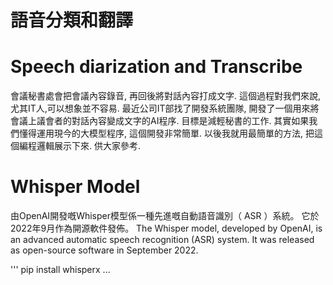 # 語音分類和翻譯 
# Speech diarization and Transcribe

會議秘書處會把會議內容錄音, 再回後將對話內容打成文字. 這個過程對我們來說,尤其IT人,可以想象並不容易.  最近公司IT部找了開發系統團隊, 開發了一個用來將會議上議會者的對話內容變成文字的AI程序. 目標是減輕秘書的工作.
其實如果我們懂得運用現今的大模型程序, 這個開發非常簡單. 以後我就用最簡單的方法, 把這個編程邏輯展示下來. 供大家參考. 

# Whisper Model
由OpenAI開發嘅Whisper模型係一種先進嘅自動語音識別（ ASR ）系統。 它於2022年9月作為開源軟件發佈。
The Whisper model, developed by OpenAI, is an advanced automatic speech recognition (ASR) system. It was released as open-source software in September 2022.

'''
pip install whisperx
...


